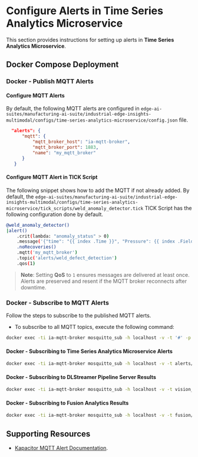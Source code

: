# Configure Alerts in Time Series Analytics Microservice

This section provides instructions for setting up alerts in **Time Series Analytics Microservice**.

## Docker Compose Deployment

### Docker - Publish MQTT Alerts

#### Configure MQTT Alerts

By default, the following MQTT alerts are configured in `edge-ai-suites/manufacturing-ai-suite/industrial-edge-insights-multimodal/configs/time-series-analytics-microservice/config.json` file.

  ```json
    "alerts": {
        "mqtt": {
            "mqtt_broker_host": "ia-mqtt-broker",
            "mqtt_broker_port": 1883,
            "name": "my_mqtt_broker"
        }
     }
   ```

#### Configure MQTT Alert in TICK Script

The following snippet shows how to add the MQTT if not 
already added. By default, the `edge-ai-suites/manufacturing-ai-suite/industrial-edge-insights-multimodal/configs/time-series-analytics-microservice/tick_scripts/weld_anomaly_detector.tick` TICK Script has the following configuration done by default.

```bash
@weld_anomaly_detector()
|alert()
    .crit(lambda: "anomaly_status" > 0)
    .message('{"time": "{{ index .Time }}", "Pressure": {{ index .Fields "Pressure" }}, "CO2 Weld Flow": {{ index .Fields "CO2 Weld Flow" }}, "anomaly_status": {{ index .Fields "anomaly_status" }} } ')
    .noRecoveries()
    .mqtt('my_mqtt_broker')
    .topic('alerts/weld_defect_detection')
    .qos(1)
```

> **Note**: Setting **QoS** to `1` ensures messages are delivered at least once. Alerts are preserved and resent if the MQTT broker reconnects after downtime.

### Docker - Subscribe to MQTT Alerts

Follow the steps to subscribe to the published MQTT alerts.

- To subscribe to all MQTT topics, execute the following command:

```sh
docker exec -ti ia-mqtt-broker mosquitto_sub -h localhost -v -t '#' -p 1883
```

#### Docker - Subscribing to Time Series Analytics Microservice Alerts

```sh
docker exec -ti ia-mqtt-broker mosquitto_sub -h localhost -v -t alerts/weld_defect_detection -p 1883
```

#### Docker - Subscribing to DLStreamer Pipeline Server Results

```sh
docker exec -ti ia-mqtt-broker mosquitto_sub -h localhost -v -t vision_weld_defect_classification -p 1883
```

#### Docker - Subscribing to Fusion Analytics Results

```sh
docker exec -ti ia-mqtt-broker mosquitto_sub -h localhost -v -t fusion/anomaly_detection_results -p 1883
```

## Supporting Resources

- [Kapacitor MQTT Alert Documentation](https://docs.influxdata.com/kapacitor/v1/reference/event_handlers/mqtt/).
